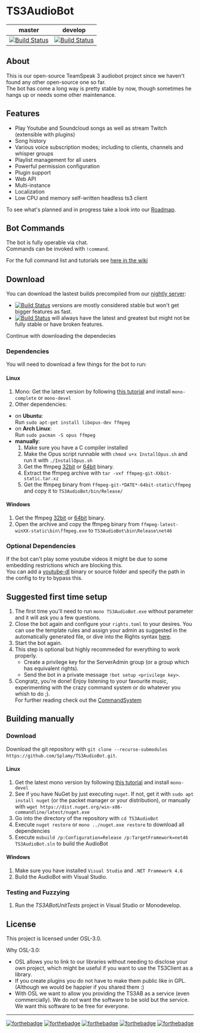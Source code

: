 # TS3AudioBot
|master|develop|
|:--:|:--:|
|[![Build Status](https://travis-ci.org/Splamy/TS3AudioBot.svg?branch=master)](https://travis-ci.org/Splamy/TS3AudioBot)|[![Build Status](https://travis-ci.org/Splamy/TS3AudioBot.svg?branch=develop)](https://travis-ci.org/Splamy/TS3AudioBot)|

## About
This is our open-source TeamSpeak 3 audiobot project since
we haven't found any other open-source one so far.  
The bot has come a long way is pretty stable by now, though sometimes he hangs up or needs some other maintenance.  

## Features
* Play Youtube and Soundcloud songs as well as stream Twitch (extensible with plugins)
* Song history
* Various voice subscription modes; including to clients, channels and whisper groups
* Playlist management for all users
* Powerful permission configuration
* Plugin support
* Web API
* Multi-instance
* Localization
* Low CPU and memory self-written headless ts3 client

To see what's planned and in progress take a look into our [Roadmap](https://github.com/Splamy/TS3AudioBot/projects/2).

## Bot Commands
The bot is fully operable via chat.  
Commands can be invoked with `!command`.  

For the full command list and tutorials see [here in the wiki](https://github.com/Splamy/TS3AudioBot/wiki/CommandSystem)

## Download
You can download the lastest builds precompiled from our [nightly server](https://splamy.de/Nightly#ts3ab):  
- [![Build Status](https://img.shields.io/badge/Download-master-green.svg)](https://splamy.de/api/nightly/ts3ab/master/download)
  versions are mostly considered stable but won't get bigger features as fast.
- [![Build Status](https://img.shields.io/badge/Download-develop-green.svg)](https://splamy.de/api/nightly/ts3ab/develop/download)
  will always have the latest and greatest but might not be fully stable or have broken features.

Continue with downloading the dependecies

### Dependencies
You will need to download a few things for the bot to run:

#### Linux
1. Mono: Get the latest version by following [this tutorial](https://www.mono-project.com/download/stable/#download-lin) and install `mono-complete` or `mono-devel`
1. Other dependencies:
* on **Ubuntu**:  
Run `sudo apt-get install libopus-dev ffmpeg`
* on **Arch Linux**:  
Run `sudo pacman -S opus ffmpeg`
* **manually**:
    1. Make sure you have a C compiler installed
    1. Make the Opus script runnable with `chmod u+x InstallOpus.sh` and run it with `./InstallOpus.sh`
    1. Get the ffmpeg [32bit](https://johnvansickle.com/ffmpeg/builds/ffmpeg-git-32bit-static.tar.xz) or [64bit](https://johnvansickle.com/ffmpeg/builds/ffmpeg-git-64bit-static.tar.xz) binary.
    1. Extract the ffmpeg archive with `tar -vxf ffmpeg-git-XXbit-static.tar.xz`
    1. Get the ffmpeg binary from `ffmpeg-git-*DATE*-64bit-static\ffmpeg` and copy it to `TS3AudioBot/bin/Release/`

#### Windows
1. Get the ffmpeg [32bit](https://ffmpeg.zeranoe.com/builds/win32/static/ffmpeg-latest-win32-static.zip) or [64bit](https://ffmpeg.zeranoe.com/builds/win64/static/ffmpeg-latest-win64-static.zip) binary.
1. Open the archive and copy the ffmpeg binary from `ffmpeg-latest-winXX-static\bin\ffmpeg.exe` to `TS3AudioBot\bin\Release\net46`

### Optional Dependencies
If the bot can't play some youtube videos it might be due to some embedding restrictions which are blocking this.  
You can add a [youtube-dl](https://github.com/rg3/youtube-dl/) binary or source folder and specify the path in the config to try to bypass this.

## Suggested first time setup
1. The first time you'll need to run `mono TS3AudioBot.exe` without parameter and
it will ask you a few questions.
1. Close the bot again and configure your `rights.toml` to your desires.
You can use the template rules and assign your admin as suggested in the automatically generated file,
or dive into the Rights syntax [here](https://github.com/Splamy/TS3AudioBot/wiki/Rights).
1. Start the bot again.
1. This step is optional but highly recommeded for everything to work properly.
   - Create a privilege key for the ServerAdmin group (or a group which has equivalent rights).
   - Send the bot in a private message `!bot setup <privilege key>`.
1. Congratz, you're done! Enjoy listening to your favourite music, experimenting with the crazy command system or do whatever you whish to do ;).  
For further reading check out the [CommandSystem](https://github.com/Splamy/TS3AudioBot/wiki/CommandSystem)

## Building manually

### Download
Download the git repository with `git clone --recurse-submodules https://github.com/Splamy/TS3AudioBot.git`.

#### Linux
1. Get the latest mono version by following [this tutorial](https://www.mono-project.com/download/stable/#download-lin) and install `mono-devel`
1. See if you have NuGet by just executing `nuget`.
   If not, get it with `sudo apt install nuget` (or the packet manager or your distribution),
   or manually with `wget https://dist.nuget.org/win-x86-commandline/latest/nuget.exe`
1. Go into the directory of the repository with `cd TS3AudioBot`
1. Execute `nuget restore` or `mono ../nuget.exe restore` to download all dependencies
1. Execute `msbuild /p:Configuration=Release /p:TargetFramework=net46 TS3AudioBot.sln` to build the AudioBot

#### Windows
1. Make sure you have installed `Visual Studio` and `.NET Framework 4.6`
1. Build the AudioBot with Visual Studio.

### Testing and Fuzzying
1. Run the *TS3ABotUnitTests* project in Visual Studio or Monodevelop.

## License
This project is licensed under OSL-3.0.

Why OSL-3.0:
- OSL allows you to link to our libraries without needing to disclose your own project, which might be useful if you want to use the TS3Client as a library.
- If you create plugins you do not have to make them public like in GPL. (Although we would be happier if you shared them :)
- With OSL we want to allow you providing the TS3AB as a service (even commercially). We do not want the software to be sold but the service. We want this software to be free for everyone.

---
[![forthebadge](http://forthebadge.com/images/badges/60-percent-of-the-time-works-every-time.svg)](http://forthebadge.com) [![forthebadge](http://forthebadge.com/images/badges/built-by-developers.svg)](http://forthebadge.com) [![forthebadge](http://forthebadge.com/images/badges/built-with-love.svg)](http://forthebadge.com) [![forthebadge](http://forthebadge.com/images/badges/contains-cat-gifs.svg)](http://forthebadge.com) [![forthebadge](http://forthebadge.com/images/badges/made-with-c-sharp.svg)](http://forthebadge.com)
